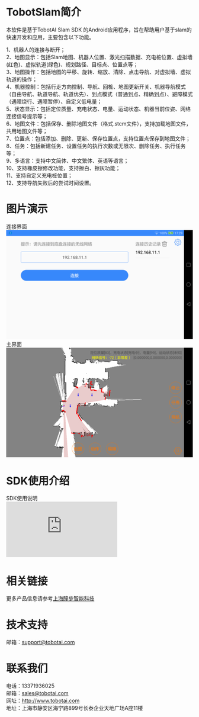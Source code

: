 # TobotSlam简介
本软件是基于TobotAI Slam SDK 的Android应用程序，旨在帮助用户基于slam的快速开发和应用，主要包含以下功能。<br> 

1、机器人的连接与断开；   
2、地图显示：包括Slam地图、机器人位置、激光扫描数据、充电桩位置、虚拟墙(红色)、虚拟轨道(绿色)、规划路径、目标点、位置点等；  
3、地图操作：包括地图的平移、旋转、缩放、清除、点击导航、对虚拟墙、虚拟轨道的操作；  
4、机器控制：包括行走方向控制、导航、回桩、地图更新开关、机器导航模式（自由导航、轨道导航、轨道优先）、到点模式（普通到点、精确到点）、避障模式（遇障绕行、遇障暂停）、自定义低电量；    
5、状态显示：包括定位质量、充电状态、电量、运动状态、机器当前位姿、网络连接信号提示等；  
6、地图文件：包括保存、删除地图文件（格式.stcm文件），支持加载地图文件，共用地图文件等；  
7、位置点：包括添加、删除、更新、保存位置点，支持位置点保存到地图文件；  
8、任务：包括新建任务、设置任务的执行次数或无限次、删除任务、执行任务等；  
9、多语言：支持中文简体、中文繁体、英语等语言；   
10、支持橡皮擦修改功能，支持擦白、擦灰功能；  
11、支持自定义充电桩位置；  
12、支持导航失败后的尝试时间设置。

# 图片演示
连接界面  
![连接界面](https://github.com/tobotai/TobotSlam/blob/master/img/connect.png)  
主界面  
![主界面](https://github.com/tobotai/TobotSlam/blob/master/img/main.png)  

# SDK使用介绍
SDK使用说明  
![详情](https://github.com/tobotai/TobotSlam/blob/master/doc/%E7%9E%B3%E6%AD%A5%E5%BA%95%E7%9B%98%E5%AF%BC%E8%88%AAsdk-2.5.0%E4%BD%BF%E7%94%A8%E6%96%87%E6%A1%A3%E8%AF%B4%E6%98%8E.pdf)  

# 相关链接
更多产品信息请参考[上海瞳步智能科技](http://www.tobotai.com) 

# 技术支持
邮箱：support@tobotai.com

# 联系我们
电话：13371936025  
邮箱：sales@tobotai.com  
网址：http://www.tobotai.com  
地址：上海市静安区海宁路899号长泰企业天地广场A座11楼  
